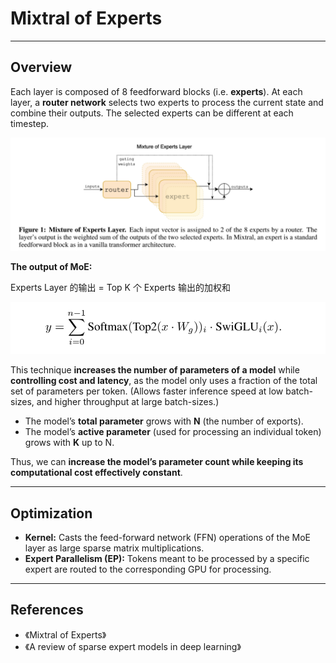 # Mixtral of Experts

---

## Overview

Each layer is composed of 8 feedforward blocks (i.e. **experts**). At each layer, a **router network** selects two experts to process the current state and combine their outputs. The selected experts can be different at each timestep.

![](./images/moe_arch.png)

**The output of MoE:**

Experts Layer 的输出 = Top K 个 Experts 输出的加权和

![](./images/moe_output.png)

This technique **increases the number of parameters of a model** while **controlling cost and latency**, as the model only uses a fraction of the total set of parameters per token. (Allows faster inference speed at low batch-sizes, and higher throughput at large batch-sizes.)

- The model’s **total parameter** grows with **N** (the number of exports).
- The model’s **active parameter** (used for processing an individual token) grows with **K** up to N.

Thus, we can **increase the model’s parameter count while keeping its computational cost effectively constant**.

---

## Optimization

- **Kernel:** Casts the feed-forward network (FFN) operations of the MoE layer as large sparse matrix multiplications.
- **Expert Parallelism (EP):** Tokens meant to be processed by a specific expert are routed to the corresponding GPU for processing.

---

## References

- 《Mixtral of Experts》
- 《A review of sparse expert models in deep learning》
